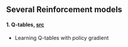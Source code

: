 ## Several Reinforcement models

#### 1. Q-tables, [src](https://github.com/awjuliani/DeepRL-Agents/blob/master/Q-Table.ipynb)
   * Learning Q-tables with policy gradient
   